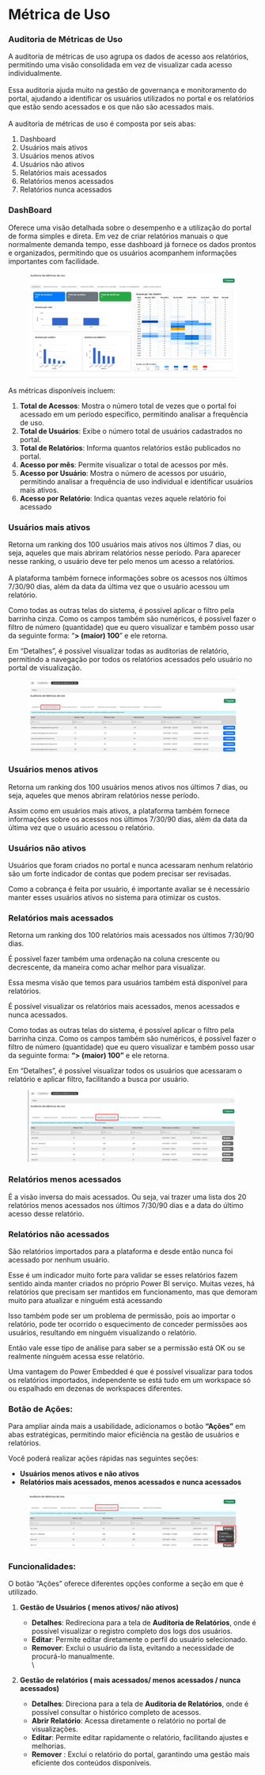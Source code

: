 # Métrica de Uso

### Auditoria de Métricas de Uso

A auditoria de métricas de uso agrupa os dados de acesso aos relatórios, permitindo uma visão consolidada em vez de visualizar cada acesso individualmente.\
\
Essa auditoria ajuda muito na gestão de governança e monitoramento do portal, ajudando a identificar os usuários utilizados no portal e os relatórios que estão sendo acessados e os que não são acessados mais.\
\
A auditoria de métricas de uso é composta por seis abas:

1. Dashboard&#x20;
2. Usuários mais ativos
3. Usuários menos ativos
4. Usuários não ativos
5. Relatórios mais acessados
6. Relatórios menos acessados
7. Relatórios nunca acessados



### DashBoard

Oferece  uma visão detalhada sobre o desempenho e a utilização do portal de forma simples e direta. Em vez de criar relatórios manuais o que normalmente demanda tempo, esse dashboard já fornece os dados prontos e organizados, permitindo que os usuários acompanhem informações importantes com facilidade.

<figure><img src="../../.gitbook/assets/audi.png" alt=""><figcaption></figcaption></figure>

&#x20;As métricas disponíveis incluem:

1. **Total de Acessos**: Mostra o número total de vezes que o portal foi acessado em um período específico, permitindo analisar a frequência de uso.
2. **Total de Usuários**: Exibe o número total de usuários cadastrados no portal.
3. **Total de Relatórios**: Informa quantos relatórios estão publicados no portal.
4. **Acesso por mês**: Permite visualizar o total de acessos por mês.
5. **Acesso por Usuário**: Mostra o número de acessos por usuário, permitindo analisar a frequência de uso individual e identificar usuários mais ativos.
6. **Acesso por Relatório**: Indica quantas vezes aquele relatório foi acessado



### Usuários mais ativos

Retorna um ranking dos 100 usuários mais ativos nos últimos 7 dias, ou seja, aqueles que mais abriram relatórios nesse período. Para aparecer nesse ranking, o usuário deve ter pelo menos um acesso a relatórios.\
\
A plataforma também fornece informações sobre os acessos nos últimos 7/30/90 dias, além da data da última vez que o usuário acessou um relatório.

Como todas as outras telas do sistema, é possível aplicar o filtro pela barrinha cinza. Como os campos também são numéricos, é possível fazer o filtro de número (quantidade) que eu quero visualizar e também posso usar da seguinte forma: “**> (maior) 100**” e ele retorna.

Em “Detalhes”, é possível visualizar todas as auditorias de relatório, permitindo a navegação por todos os relatórios acessados pelo usuário no portal de visualização.

<figure><img src="../../.gitbook/assets/Screenshot_39.png" alt=""><figcaption></figcaption></figure>

### Usuários menos ativos

Retorna um ranking dos 100 usuários menos ativos nos últimos 7 dias, ou seja, aqueles que menos abriram relatórios nesse período.&#x20;

Assim como em usuários mais ativos, a plataforma também fornece informações sobre os acessos nos últimos 7/30/90 dias, além da data da última vez que o usuário acessou o relatório.



### Usuários não ativos

Usuários que foram criados no portal e nunca acessaram nenhum relatório são um forte indicador de contas que podem precisar ser revisadas.&#x20;

Como a cobrança é feita por usuário, é importante avaliar se é necessário manter esses usuários ativos no sistema para otimizar os custos.



### Relatórios mais acessados

Retorna um ranking dos 100 relatórios mais acessados nos últimos 7/30/90 dias.

É possível fazer também uma ordenação na coluna crescente ou decrescente, da maneira como achar melhor para visualizar.

Essa mesma visão que temos para usuários também está disponível para relatórios.

É possível visualizar os relatórios mais acessados, menos acessados e nunca acessados.

Como todas as outras telas do sistema, é possível aplicar o filtro pela barrinha cinza. Como os campos também são numéricos, é possível fazer o filtro de número (quantidade) que eu quero visualizar e também posso usar da seguinte forma: **“> (maior) 100”** e ele retorna.

Em “Detalhes”, é possível visualizar todos os usuários que acessaram o relatório e aplicar filtro, facilitando a busca por usuário.

<figure><img src="../../.gitbook/assets/Screenshot_40.png" alt=""><figcaption></figcaption></figure>

### Relatórios menos acessados

É a visão inversa do mais acessados. Ou seja, vai trazer uma lista dos 20 relatórios menos acessados nos últimos 7/30/90 dias e a data do último acesso desse relatório.



### Relatórios não acessados

São relatórios importados para a plataforma e desde então nunca foi acessado por nenhum usuário.&#x20;

Esse é um indicador muito forte para validar se esses relatórios fazem sentido ainda manter criados no próprio Power BI serviço. Muitas vezes, há relatórios que precisam ser mantidos em funcionamento, mas que demoram muito para atualizar e ninguém está acessando

Isso também pode ser um problema de permissão, pois ao importar o relatório, pode ter ocorrido o esquecimento de conceder permissões aos usuários, resultando em ninguém visualizando o relatório.&#x20;

Então vale esse tipo de análise para saber se a permissão está OK ou se realmente ninguém acessa esse relatório.

Uma vantagem do Power Embedded é que é possível visualizar para todos os relatórios importados, independente se está tudo em um workspace só ou espalhado em dezenas de workspaces diferentes.

### Botão de Ações:

Para ampliar ainda mais a usabilidade, adicionamos o botão **“Ações”** em abas estratégicas, permitindo maior eficiência na gestão de usuários e relatórios.

Você poderá realizar ações rápidas nas seguintes seções:

* **Usuários menos ativos e não ativos**
* **Relatórios mais acessados, menos acessados e nunca acessados**

<figure><img src="../../.gitbook/assets/Screenshot_41.png" alt=""><figcaption></figcaption></figure>

### Funcionalidades:

O botão “Ações” oferece diferentes opções conforme a seção em que é utilizado.

1. **Gestão de Usuários ( menos ativos/ não ativos)**&#x20;
   * **Detalhes**: Redireciona para a tela de **Auditoria de Relatórios**, onde é possível visualizar o registro completo dos logs dos usuários.
   * **Editar**: Permite editar diretamente o perfil do usuário selecionado.
   * **Remover**: Exclui o usuário da lista, evitando a necessidade de procurá-lo manualmente.\
     \

2. **Gestão de relatórios ( mais acessados/ menos acessados / nunca acessados)**&#x20;
   * **Detalhes**: Direciona para a tela de **Auditoria de Relatórios**, onde é possível consultar o histórico completo de acessos.
   * **Abrir Relatório**: Acessa diretamente o relatório no portal de visualizações.
   * **Editar**: Permite editar rapidamente o relatório, facilitando ajustes e melhorias.
   * **Remover** : Exclui o relatório do portal, garantindo uma gestão mais eficiente dos conteúdos disponíveis.
